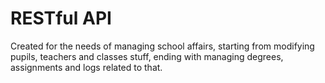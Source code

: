 # RESTful API [](https://travis-ci.org/Awsy/Express-MongoDB-project.svg?branch=master)
Created for the needs of managing school affairs, 
starting from 
modifying pupils, teachers and classes stuff, ending with managing degrees, 
assignments and logs related to that.
